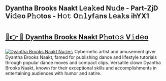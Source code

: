 ## Dyantha Brooks Naakt L𝚎a𝚔ed N𝚞𝚍e - Part-ZjD Vi𝚍𝚎o P𝚑𝚘tos - H𝚘𝚝 O𝚗𝚕yf𝚊ns L𝚎a𝚔s ihYX1

# <h2><a href="http://kf3lpkh.oniu.top/?m=Dyantha+Brooks+Naakt">🔗👉 🔴 Dyantha Brooks Naakt P𝚑ot𝚘𝚜 V𝚒d𝚎o</a></h2>

[![Dyantha Brooks Naakt Nu𝚍e𝚜](https://i.imgur.com/0qMVB7G.gif)](http://kf3lpkh.oniu.top/?m=Dyantha+Brooks+Naakt)
Cybernetic artist and amusement giver Dyantha Brooks Naakt, famed for publishing dance and lifestyle tutorials through popular dance moves and compact clips. Versatile clown Dyantha Brooks Naakt, known for their exceptional skills and accomplishments in entertaining audiences with humor and satire.  
